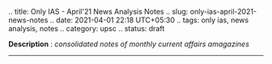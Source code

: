 .. title: Only IAS - April'21 News Analysis Notes
.. slug: only-ias-april-2021-news-notes
.. date: 2021-04-01 22:18 UTC+05:30
.. tags: only ias, news analysis, notes
.. category: upsc
.. status: draft

**Description** : *consolidated notes of monthly current affairs amagazines*

***
<!-- TEASER_END -->